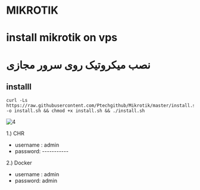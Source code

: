 
# MIKROTIK

# install mikrotik on vps
# نصب میکروتیک روی سرور مجازی

## installl

```
curl -Ls https://raw.githubusercontent.com/Ptechgithub/Mikrotik/master/install.sh -o install.sh && chmod +x install.sh && ./install.sh
```
![4](https://raw.githubusercontent.com/Ptechgithub/configs/main/media/4.jpg)

1.) CHR
- username : admin
- password: -----------




2.) Docker
 - username : admin
 - password: admin


